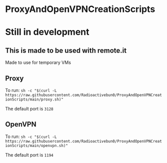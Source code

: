 # ProxyAndOpenVPNCreationScripts
# Still in development 
## This is made to be used with remote.it
Made to use for temporary VMs

## Proxy 
To run: `sh -c "$(curl -L https://raw.githubusercontent.com/Radioactivebun0/ProxyAndOpenVPNCreationScripts/main/proxy.sh)"`

The default port is `3128`

## OpenVPN
To run: `sh -c "$(curl -L https://raw.githubusercontent.com/Radioactivebun0/ProxyAndOpenVPNCreationScripts/main/openvpn.sh)"`

The default port is `1194`
